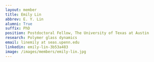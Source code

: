 ```yaml
---
layout: member
title: Emily Lin
abbrev: E. Y. Lin
alumni: True
suffix: PhD
position: Postdoctoral Fellow, The University of Texas at Austin
research: Polymer glass dynamics
email: linemily at seas.upenn.edu
linkedin: emily-lin-3b53a483
image: /images/members/emily-lin.jpg
---
```

